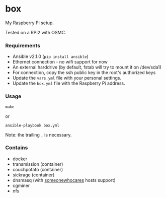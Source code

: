 # box

My Raspberry Pi setup.

Tested on a RPI2 with OSMC.

### Requirements

- Ansible v2.1.0 (`pip install ansible`)
- Ethernet connection - no wifi support for now
- An external harddrive (by default, fstab will try to mount it on /dev/sda1)
- For connection, copy the ssh public key in the root's authorized keys
- Update the `vars.yml` file with your personal settings.
- Update the `box.yml` file with the Raspberry Pi address.

### Usage

```
make
```
or
```
ansible-playbook box.yml
```

Note: the trailing `,` is necessary.

### Contains

- docker
- transmission (container)
- couchpotato (container)
- sickrage (container)
- dnsmasq (with [someonewhocares](http://someonewhocares.org/) hosts support)
- cgminer
- nfs
